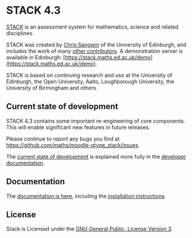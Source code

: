 # STACK 4.3

[STACK](https://github.com/maths/moodle-qtype_stack/blob/master/doc/en/About/index.md) is an assessment system for mathematics, science and related disciplines.

STACK was created by [Chris Sangwin](http://www.maths.ed.ac.uk/~csangwin/) of the University of Edinburgh, and includes the work of many [other contributors](https://github.com/maths/moodle-qtype_stack/blob/master/doc/en/About/Credits.md). A demonstration server is available in Edinburgh:  [https://stack.maths.ed.ac.uk/demo](https://stack.maths.ed.ac.uk/demo).

STACK is based on continuing research and use at the University of Edinburgh, the Open University, Aalto, Loughborough University, the University of Birmingham and others.

## Current state of development

STACK 4.3 contains some important re-engineering of core components.  This will enable significant new features in future releases.

Please continue to report any bugs you find at https://github.com/maths/moodle-qtype_stack/issues.

The [current state of development](https://github.com/maths/moodle-qtype_stack/blob/master/doc/en/Developer/Development_track.md) is explained more fully in the [developer documentation](https://github.com/maths/moodle-qtype_stack/blob/master/doc/en/Developer/index.md).

## Documentation

The [documentation is here](https://github.com/maths/moodle-qtype_stack/blob/master/doc/en/index.md), including the [installation instructions](https://github.com/maths/moodle-qtype_stack/blob/master/doc/en/Installation/index.md).

## License

Stack is Licensed under the [GNU General Public, License Version 3](https://github.com/maths/moodle-qtype_stack/blob/master/COPYING.txt).
